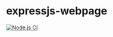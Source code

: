 # expressjs-webpage

[![Node.js CI](https://github.com/NgomsoGaya/expressjs-webpage/actions/workflows/node.js.yml/badge.svg)](https://github.com/NgomsoGaya/expressjs-webpage/actions/workflows/node.js.yml)
